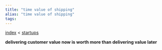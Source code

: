 ```yaml
---
title: "time value of shipping"
alias: "time value of shipping"
tags: 
---
```


[index](_index.md) < [startups](§-productmgmt.md)

**delivering customer value now is worth more than delivering value later**